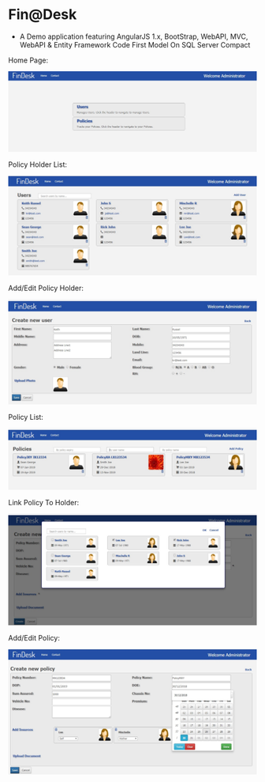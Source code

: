 # Fin@Desk
* A Demo application featuring AngularJS 1.x, BootStrap, WebAPI, MVC, WebAPI &amp; Entity Framework Code First Model On SQL Server Compact

Home Page:

![alt Home](https://github.com/avarghesein/FinDesk/blob/master/Doc/Screenshots/FinDesk-Home.jpg)

Policy Holder List:

![alt Users](https://github.com/avarghesein/FinDesk/blob/master/Doc/Screenshots/FinDesk-Users.jpg)

Add/Edit Policy Holder:

![alt UserAddEdit](https://github.com/avarghesein/FinDesk/blob/master/Doc/Screenshots/FinDesk-UsersAdd.jpg)

Policy List:

![alt Policies](https://github.com/avarghesein/FinDesk/blob/master/Doc/Screenshots/FinDesk-PolicyList.jpg)

Link Policy To Holder:

![alt PolicyUserAdd](https://github.com/avarghesein/FinDesk/blob/master/Doc/Screenshots/FinDesk-PolicyUserAdd.jpg)

Add/Edit Policy:

![alt PolicyAddEdit](https://github.com/avarghesein/FinDesk/blob/master/Doc/Screenshots/FinDesk-PolicyAdd.jpg)
